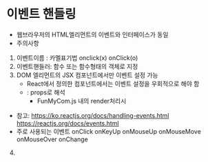 # 이벤트 핸들링
- 웹브라우저의 HTML엘리먼트의 이벤트와 인터페이스가 동일
- 주의사항
1) 이벤트이름 : 카멜표기법
   onclick(x)
   onClick(o)
2) 이벤트핸들러: 함수 또는 함수형태의 객체로 지정
3) DOM 엘리먼트의 JSX 컴포넌트에서만 이벤트 설정 가능
   - React에서 정의한 컴포넌트에서는 이벤트 설정을 우회적으로 해야 함
   - <FunMyCom onClick={}></FunMyCom>: props로 해석
     - FunMyCom.js 내의 render처리시 <div onClick={props.onClick}>
- 참고: https://ko.reactjs.org/docs/handling-events.html
       https://reactjs.org/docs/events.html
- 주로 사용되는 이벤트
  onClick
  onKeyUp
  onMouseUp
  onMouseMove
  onMouseOver
  onChange
4) 